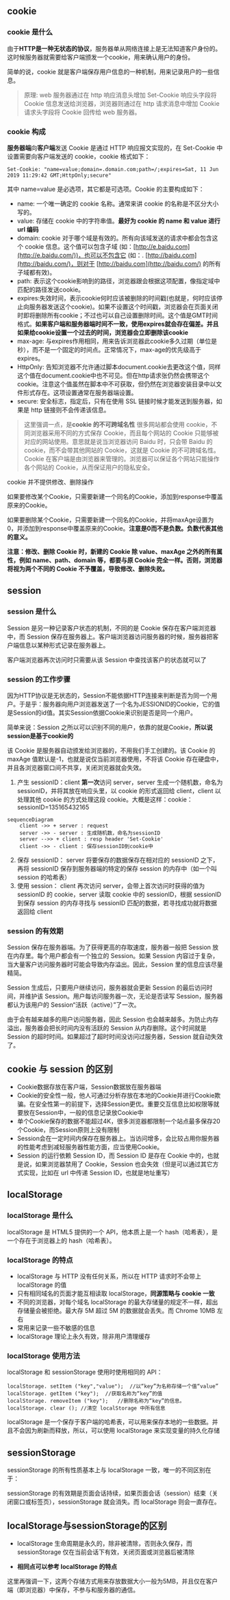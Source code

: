 ## cookie  

### cookie 是什么

由于**HTTP是一种无状态的协议**，服务器单从网络连接上是无法知道客户身份的。这时候服务器就需要给客户端颁发一个cookie，用来确认用户的身份。

简单的说，cookie 就是客户端保存用户信息的一种机制，用来记录用户的一些信息。

>原理: web 服务器通过在 http 响应消息头增加 Set-Cookie 响应头字段将 Cookie 信息发送给浏览器，浏览器则通过在 http 请求消息中增加 Cookie 请求头字段将 Cookie 回传给 web 服务器。

### cookie 构成
**服务器端**向**客户端**发送 Cookie 是通过 HTTP 响应报文实现的，在 Set-Cookie 中设置需要向客户端发送的 cookie，cookie 格式如下：
```text
Set-Cookie: "name=value;domain=.domain.com;path=/;expires=Sat, 11 Jun 2019 11:29:42 GMT;HttpOnly;secure"
```
其中 name=value 是必选项，其它都是可选项。Cookie 的主要构成如下：

- name: 一个唯一确定的 cookie 名称。通常来讲 cookie 的名称是不区分大小写的。
- value: 存储在 cookie 中的字符串值。**最好为 cookie 的 name 和 value 进行 url 编码**
- domain: cookie 对于哪个域是有效的。所有向该域发送的请求中都会包含这个 cookie 信息。这个值可以包含子域 (如：[http://e.baidu.com](http://e.baidu.com/))，也可以不包含它 (如：. [http://baidu.com](http://baidu.com/)，则对于 [http://baidu.com](http://baidu.com/) 的所有子域都有效)。
- path: 表示这个cookie影响到的路径，浏览器跟会根据这项配置，像指定域中匹配的路径发送cookie。
- expires:失效时间，表示cookie何时应该被删除的时间戳(也就是，何时应该停止向服务器发送这个cookie)。如果不设置这个时间戳，浏览器会在页面关闭时即将删除所有cookie；不过也可以自己设置删除时间。这个值是GMT时间格式。**如果客户端和服务器端时间不一致，使用expires就会存在偏差。并且如果给cookie设置一个过去的时间，浏览器会立即删除该cookie**
- max-age: 与expires作用相同，用来告诉浏览器此cookie多久过期（单位是秒），而不是一个固定的时间点。正常情况下，max-age的优先级高于expires。
- HttpOnly: 告知浏览器不允许通过脚本document.cookie去更改这个值，同样这个值在document.cookie中也不可见。但在http请求张仍然会携带这个cookie。注意这个值虽然在脚本中不可获取，但仍然在浏览器安装目录中以文件形式存在。这项设置通常在服务器端设置。
-   secure: 安全标志，指定后，只有在使用 SSL 链接时候才能发送到服务器，如果是 http 链接则不会传递该信息。

>这里强调一点，是**cookie 的不可跨域名性**
>很多网站都会使用 cookie，不同浏览器采用不同的方式保存 Cookie，而且每个网站的 Cookie 只能够被对应的网站使用。意思就是说当浏览器访问 Baidu 时，只会带 Baidu 的 cookie，而不会带其他网站的 Cookie，这就是 Cookie 的不可跨域名性。 Cookie 在客户端是由浏览器来管理的。浏览器可以保证各个网站只能操作各个网站的 Cookie，从而保证用户的隐私安全。

cookie 并不提供修改、删除操作

如果要修改某个Cookie，只需要新建一个同名的Cookie，添加到response中覆盖原来的Cookie。

如果要删除某个Cookie，只需要新建一个同名的Cookie，并将maxAge设置为0，并添加到response中覆盖原来的Cookie。**注意是0而不是负数。负数代表其他的意义。**

**注意：修改、删除 Cookie 时，新建的 Cookie 除 value、maxAge 之外的所有属性，例如 name、path、domain 等，都要与原 Cookie 完全一样。否则，浏览器将视为两个不同的 Cookie 不予覆盖，导致修改、删除失败。**

## session

### session 是什么

Session 是另一种记录客户状态的机制，不同的是 Cookie 保存在客户端浏览器中，而 Session 保存在服务器上。客户端浏览器访问服务器的时候，服务器把客户端信息以某种形式记录在服务器上。

客户端浏览器再次访问时只需要从该 Session 中查找该客户的状态就可以了

### session 的工作步骤

因为HTTP协议是无状态的，Session不能依据HTTP连接来判断是否为同一个用户。于是乎：服务器向用户浏览器发送了一个名为JESSIONID的Cookie，它的值是Session的id值。其实Session依据Cookie来识别是否是同一个用户。

简单来说：Session 之所以可以识别不同的用户，依靠的就是Cookie，**所以说session是基于cookie的**

该 Cookie 是服务器自动颁发给浏览器的，不用我们手工创建的。该 Cookie 的 maxAge 值默认是-1，也就是说仅当前浏览器使用，不将该 Cookie 存在硬盘中，并且各浏览器窗口间不共享，关闭浏览器就会失效。
1. 产生 sessionID：client **第一次**访问 server，server 生成一个随机数，命名为 sessionID，并将其放在响应头里，以 cookie 的形式返回给 client，client 以处理其他 cookie 的方式处理这段 cookie。大概是这样：cookie：sessionID=135165432165

```mermaid
sequenceDiagram
    client ->> + server : request
    server ->> - server : 生成随机数，命名为sessionID
    server -->> + client : resp header 'Set-Cookie'
    client ->> - client : 保存sessionID到cookie中
```

2. 保存 sessionID： server 将要保存的数据保存在相对应的 sessionID 之下，再将 sessionID 保存到服务器端的特定的保存 session 的内存中（如一个叫 session 的哈希表）
3. 使用 session： client 再次访问 server，会带上首次访问时获得的值为 sessionID 的 cookie，server 读取 cookie 中的 sessionID，根据 sessionID 到保存 session 的内存寻找与 sessionID 匹配的数据，若寻找成功就将数据返回给 client

### session 的有效期

Session 保存在服务器端。为了获得更高的存取速度，服务器一般把 Session 放在内存里。每个用户都会有一个独立的 Session。如果 Session 内容过于复杂，当大量客户访问服务器时可能会导致内存溢出。因此，Session 里的信息应该尽量精简。

Session 生成后，只要用户继续访问，服务器就会更新 Session 的最后访问时间，并维护该 Session。用户每访问服务器一次，无论是否读写 Session，服务器都认为该用户的 Session“活跃（active）”了一次。

由于会有越来越多的用户访问服务器，因此 Session 也会越来越多。为防止内存溢出，服务器会把长时间内没有活跃的 Session 从内存删除。这个时间就是 Session 的超时时间。如果超过了超时时间没访问过服务器，Session 就自动失效了。

## cookie 与 session 的区别

- Cookie数据存放在客户端，Session数据放在服务器端
- Cookie的安全性一般，他人可通过分析存放在本地的Cookie并进行Cookie欺骗。在安全性第一的前提下，选择Session更优。重要交互信息比如权限等就要放在Session中，一般的信息记录放Cookie中
- 单个Cookie保存的数据不能超过4K，很多浏览器都限制一个站点最多保存20个Cookie，而Session原则上没有限制
- Session会在一定时间内保存在服务器上。当访问增多，会比较占用你服务器的性能考虑到减轻服务器性能方面，应当使用Cookie。
- Session 的运行依赖 Session ID，而 Session ID 是存在 Cookie 中的，也就是说，如果浏览器禁用了 Cookie，Session 也会失效（但是可以通过其它方式实现，比如在 url 中传递 Session ID，也就是地址重写）


## localStorage

### localStorage 是什么

localStorage 是 HTML5 提供的一个 API，他本质上是一个 hash（哈希表），是一个存在于浏览器上的 hash（哈希表）。

### localStorage 的特点

- localStorage 与 HTTP 没有任何关系，所以在 HTTP 请求时不会带上 localStorage 的值
- 只有相同域名的页面才能互相读取 localStorage，**同源策略与 cookie 一致**
- 不同的浏览器，对每个域名 localStorage 的最大存储量的规定不一样，超出存储量会被拒绝。最大存 5M 超过 5M 的数据就会丢失。而 Chrome 10MB 左右
- 常用来记录一些不敏感的信息
- localStorage 理论上永久有效，除非用户清理缓存

### localStorage 使用方法

localStorage 和 sessionStorage 使用时使用相同的 API：
```text
localStorage. setItem ("key","value");	//以“key”为名称存储一个值“value”
localStorage. getItem ("key");	//获取名称为“key”的值
localStorage. removeItem ("key");	//删除名称为“key”的信息。
localStorage. clear ();	//清空 localStorage 中所有信息
```

localStorage 是一个保存于客户端的哈希表，可以用来保存本地的一些数据。并且不会因为刷新而释放，所以，可以使用 localStorage 来实现变量的持久化存储


## sessionStorage

sessionStorage 的所有性质基本上与 localStorage 一致，唯一的不同区别在于：

sessionStorage 的有效期是页面会话持续，如果页面会话（session）结束（关闭窗口或标签页），sessionStorage 就会消失。而 localStorage 则会一直存在。

## localStorage与sessionStorage的区别

- localStorage 生命周期是永久的，除非被清除，否则永久保存，而 sessionStorage 仅在当前会话下有效，关闭页面或浏览器后被清除

- **相同点可以参考 localStorage 的特点**

这里再强调一下，这两个存储方式用来存放数据大小一般为5MB，并且仅在客户端（即浏览器）中保存，不参与和服务器的通信。

